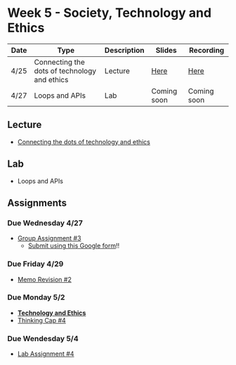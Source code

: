 # Week 5 - Society, Technology and Ethics

Date|Type|Description|Slides|Recording|
|---|----|-----------|------|---------|
|4/25|Connecting the dots of technology and ethics|Lecture|[Here](../materials/AA191_S_W5_Lecture_5.pdf)|[Here](https://ucla.zoom.us/rec/share/z0dw7O212LaOZB2pAukEDsrLOE3_toOg067oi1olFxfQGXC-R-hk8LgYIA-XlpX5.68lSlBzkSJTBl2We)|
|4/27|Loops and APIs|Lab|Coming soon|Coming soon|

## Lecture

- [Connecting the dots of technology and ethics](../materials/AA191_S_W5_Lecture_5.pdf)

## Lab

- Loops and APIs

## Assignments

### Due Wednesday 4/27

- [Group Assignment #3](../assignments/week4/group_assignment.md)
  - [Submit using this Google form](https://forms.gle/qX4iVgaEvJZcCsvm7)!!
### Due Friday 4/29

- [Memo Revision #2](../assignments/week4/group_assignment.md)

### Due Monday 5/2

- [**Technology and Ethics**](../assignments/week5/reading.md)
- [Thinking Cap #4](../assignments/week5/thinking_cap.md)

### Due Wendesday 5/4

- [Lab Assignment #4](../assignments/week5/lab_assignment.md)
